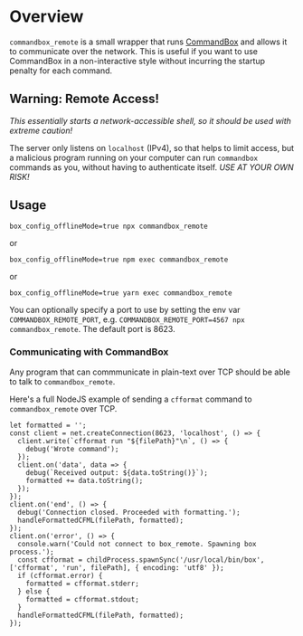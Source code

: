 # Overview

`commandbox_remote` is a small wrapper that runs [CommandBox](https://www.ortussolutions.com/products/commandbox)
and allows it to communicate over the network. This is useful if you want to use CommandBox in a
non-interactive style without incurring the startup penalty for each command.

## Warning: Remote Access!

*This essentially starts a network-accessible shell, so it should be used with extreme caution!*

The server only listens on `localhost` (IPv4), so that helps to limit access, but a malicious program
running on your computer can run `commandbox` commands as you, without having to authenticate itself.
*USE AT YOUR OWN RISK!*

## Usage

`box_config_offlineMode=true npx commandbox_remote`

or

`box_config_offlineMode=true npm exec commandbox_remote`

or

`box_config_offlineMode=true yarn exec commandbox_remote`

You can optionally specify a port to use by setting the env var `COMMANDBOX_REMOTE_PORT`,
e.g. `COMMANDBOX_REMOTE_PORT=4567 npx commandbox_remote`. The default port is 8623.

### Communicating with CommandBox

Any program that can commmunicate in plain-text over TCP should be able to talk to `commandbox_remote`.

Here's a full NodeJS example of sending a `cfformat` command to `commandbox_remote` over TCP.

```node
let formatted = '';
const client = net.createConnection(8623, 'localhost', () => {
  client.write(`cfformat run "${filePath}"\n`, () => {
    debug('Wrote command');
  });
  client.on('data', data => {
    debug(`Received output: ${data.toString()}`);
    formatted += data.toString();
  });
});
client.on('end', () => {
  debug('Connection closed. Proceeded with formatting.');
  handleFormattedCFML(filePath, formatted);
});
client.on('error', () => {
  console.warn('Could not connect to box_remote. Spawning box process.');
  const cfformat = childProcess.spawnSync('/usr/local/bin/box', ['cfformat', 'run', filePath], { encoding: 'utf8' });
  if (cfformat.error) {
    formatted = cfformat.stderr;
  } else {
    formatted = cfformat.stdout;
  }
  handleFormattedCFML(filePath, formatted);
});
```
